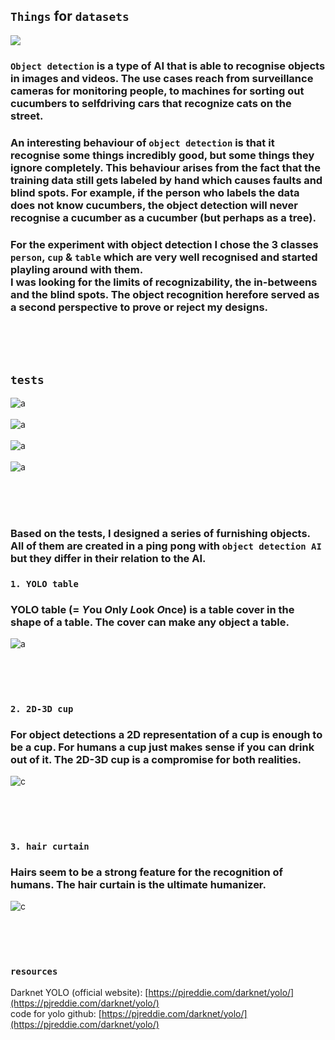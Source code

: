 ## `Things` for `datasets` 

![](https://pjreddie.com/media/image/Screen_Shot_2016-09-07_at_10.56.09_PM.png)

### `Object detection` is a type of AI that is able to recognise objects in images and videos. The use cases reach from surveillance cameras for monitoring people, to machines for sorting out cucumbers to selfdriving cars that recognize cats on the street. 
### An interesting behaviour of `object detection` is that it recognise some things incredibly good, but some things they ignore completely. This behaviour arises from the fact that the training data still gets labeled by hand which causes faults and blind spots. For example, if the person who labels the data does not know cucumbers, the object detection will never recognise a cucumber as a cucumber (but perhaps as a tree). 

### For the experiment with object detection I chose the 3 classes `person`, `cup` & `table` which are very well recognised and started playling around with them. <br> I was looking for the limits of recognizability, the in-betweens and the blind spots. The object recognition herefore served as a second perspective to prove or reject my designs.   

<br><br><br>

## `tests`
![a](img/tasse.gif)   
<br> 
![a](img/kanne-gif-4.gif)   
<br>
![a](img/venti.gif)   
<br>
![a](img/table-test.gif)   

<br><br><br>  


### Based on the tests, I designed a series of furnishing objects. All of them are created in a ping pong with `object detection AI` but they differ in their relation to the AI.

### `1. YOLO table` 
### YOLO table (= *Y*ou *O*nly *L*ook *O*nce) is a table cover in the shape of a table. The cover can make any object a table.   
![a](img/table.gif)   

<br><br><br>  



### `2. 2D-3D cup`
### For object detections a 2D representation of a cup is enough to be a cup. For humans a cup just makes sense if you can drink out of it. The 2D-3D cup is a compromise for both realities.
![c](img/capri-gif.gif)

<br><br><br>  



### `3. hair curtain` 
### Hairs seem to be a strong feature for the recognition of humans. The hair curtain is the ultimate humanizer.
![c](img/prediction-yolo-hair-1.jpg)


<br><br><br>  


### `resources` 
Darknet YOLO (official website): [https://pjreddie.com/darknet/yolo/](https://pjreddie.com/darknet/yolo/)   
code for yolo github: [https://pjreddie.com/darknet/yolo/](https://pjreddie.com/darknet/yolo/)   

